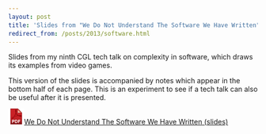 ```yaml
---
layout: post
title: 'Slides from "We Do Not Understand The Software We Have Written"'
redirect_from: /posts/2013/software.html
---
```


Slides from my ninth CGL tech talk on complexity in software,
which draws its examples from video games.

<!--more-->

This version of the slides is accompanied by notes which appear in
the bottom half of each page.  This is an experiment to see if a
tech talk can also be useful after it is presented.

<a href="/posts/2013/cgl-tech-talk-09.pdf">
<img src="/style/pdf.png" alt="(PDF) ">We Do Not Understand The
Software We Have Written (slides)
</a>
